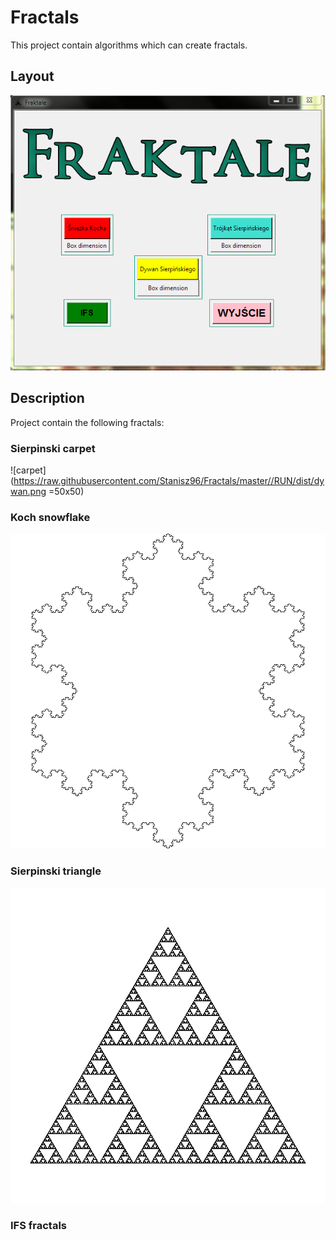 # Fractals
This project contain algorithms which can create fractals.

## Layout
![game layout](https://raw.githubusercontent.com/Stanisz96/Fractals/master/RUN/dist/game.png)


## Description
Project contain the following fractals:

### Sierpinski carpet
![carpet](https://raw.githubusercontent.com/Stanisz96/Fractals/master//RUN/dist/dywan.png =50x50)
### Koch snowflake
![snowflake](https://raw.githubusercontent.com/Stanisz96/Fractals/master//RUN/dist/sniezka.png)
### Sierpinski triangle
![triangle](https://raw.githubusercontent.com/Stanisz96/Fractals/master//RUN/dist/trojkat.png)
### IFS fractals
